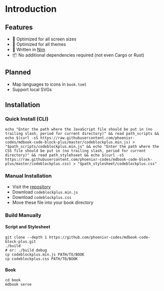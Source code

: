 # Introduction

## Features

- 📱 Optimized for all screen sizes
- 🎨 Optimized for all themes
- 👑 Written in [Nim](https://nim-lang.org/)
- 📦 No additional dependencies required (not even Cargo or Rust)


## Planned

- Map languages to icons in `book.toml`
- Support local SVGs

## Installation

### Quick Install (CLI)

```shell,icon=usd
echo "Enter the path where the JavaScript file should be put in (no trailing slash, period for current directory)" && read path_scripts && echo $(curl -sS https://raw.githubusercontent.com/phoenixr-codes/mdbook-code-block-plus/master/codeblockplus.min.js) > "$path_scripts/codeblockplus.min.js" && echo "Enter the path where the CSS file should be put in (no trailing slash, period for current directory)" && read path_stylehseet && echo $(curl -sS https://raw.githubusercontent.com/phoenixr-codes/mdbook-code-block-plus/master/codeblockplus.css) > "$path_stylesheet/codeblockplus.css"
```


### Manual Installation

- Visit the [repository](https://github.com/phoenixr-codes/mdbook-code-block-plus)
- Download `codeblockplus.min.js`
- Download `codeblockplus.css`
- Move these file into your book directory


### Build Manually

#### Script and Stylesheet

```shell,icon=usd
git clone --depth 1 https://github.com/phoenixr-codes/mdbook-code-block-plus.git
./build
# or: ./build debug
cp codeblockplus.min.js PATH/TO/BOOK
cp codeblockplus.css PATH/TO/BOOK
```

#### Book

```
cd book
mdbook serve
```

